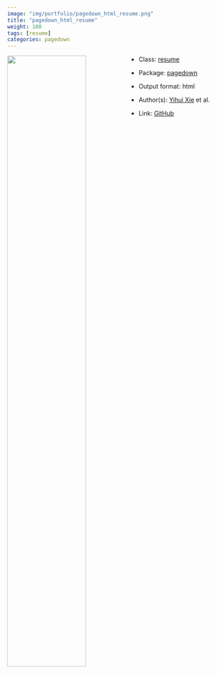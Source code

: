 ```yaml
---
image: "img/portfolio/pagedown_html_resume.png"
title: "pagedown_html_resume"
weight: 100
tags: [resume]
categories: pagedown
---
```




<!--more-->

<a href="../../img/portfolio/pagedown_html_resume.png"><img class = "jf-image-shadow" src="../../img/portfolio/pagedown_html_resume.png" style="display: block; margin: auto;" width="60%"  align="left"></a>

- Class: [resume](../../tags/resume)
- Package: [pagedown](pagedown)
- Output format: html

- Author(s): [Yihui Xie](https://yihui.org/) et al.
- Link: [GitHub](https://github.com/rstudio/pagedown)


